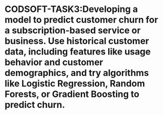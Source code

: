 # CODSOFT-TASK3:Developing  a model to predict customer churn for a subscription-based service or business. Use historical customer data, including features like usage behavior and customer demographics, and try algorithms like Logistic Regression, Random Forests, or Gradient Boosting to predict churn.
